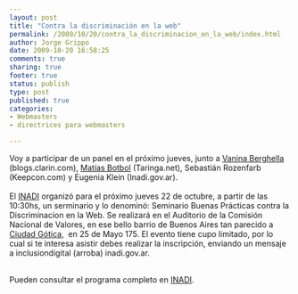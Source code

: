 ```yaml
--- 
layout: post
title: "Contra la discriminación en la web"
permalink: /2009/10/20/contra_la_discriminacion_en_la_web/index.html
author: Jorge Grippo
date: 2009-10-20 16:58:25
comments: true
sharing: true
footer: true
status: publish
type: post
published: true
categories: 
- Webmasters
- directrices para webmasters

---
```

<!-- 109 -->
Voy a participar de un panel en el próximo jueves, junto a <a href="http://www.lapropaladora.com/">Vanina Berghella</a> (blogs.clarin.com), <a href="http://twitter.com/gangachanga">Matías Botbol</a> (Taringa.net), Sebastián Rozenfarb (Keepcon.com) y Eugenia Klein (Inadi.gov.ar).<br /><br />El <a href="http://www.inadi.gov.ar/">INADI</a> organizó para el próximo jueves 22 de octubre, a partir de las 10:30hs, un serminario y lo denominó: Seminario Buenas Prácticas contra la Discriminacion en la Web. Se realizará en el Auditorio de la Comisión Nacional de Valores, en ese bello barrio de Buenos Aires tan parecido a <a href="http://en.wikipedia.org/wiki/Gotham_City">Ciudad Gótica</a>,&nbsp; en 25 de Mayo 175. El evento tiene cupo limitado, por lo cual si te interesa asistir debes realizar la inscripción, enviando un mensaje a inclusiondigital (arroba) inadi.gov.ar.<br /><br />

<!--more-->
Pueden consultar el programa completo en <a href="http://www.inadi.gov.ar/inadiweb/index.php?view=article&amp;id=2472">INADI</a>.<br /><br />


